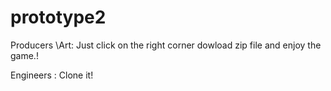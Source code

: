 # prototype2

Producers \Art:
Just click on the right corner dowload zip file and enjoy the game.! 

Engineers :
Clone it!
